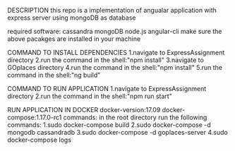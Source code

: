 DESCRIPTION
this repo is a implementation of angualar application with express server using mongoDB as database

required software:
cassandra
mongoDB
node.js
angular-cli
make sure the above pacakges are installed in your machine

COMMAND TO INSTALL DEPENDENCIES
1.navigate to ExpressAssignment directory 
2.run the command in the shell:"npm install"
3.navigate to GOplaces directory
4.run the command in the shell:"npm install"
5.run the command in the shell:"ng build"

COMMAND TO RUN APPLICATION
1.navigate to ExpressAssignment directory
2.run the command in the shell:"npm run start"


RUN APPLICATION IN DOCKER
docker-version:17.09
docker-compose:1.17.0-rc1
commands:
in the root directory run the following commands:
1.sudo docker-compose build
2.sudo docker-compose -d mongodb cassandradb
3.sudo docker-compose -d goplaces-server
4.sudo docker-compose logs 


